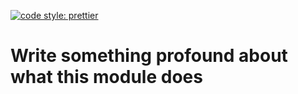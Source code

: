 [![code style: prettier](https://img.shields.io/badge/code_style-prettier-ff69b4.svg?style=flat-square)](https://github.com/prettier/prettier)

# Write something profound about what this module does

